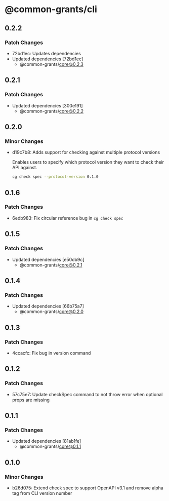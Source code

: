 # @common-grants/cli

## 0.2.2

### Patch Changes

- 72bd1ec: Updates dependencies
- Updated dependencies [72bd1ec]
  - @common-grants/core@0.2.3

## 0.2.1

### Patch Changes

- Updated dependencies [300e191]
  - @common-grants/core@0.2.2

## 0.2.0

### Minor Changes

- d19c7b8: Adds support for checking against multiple protocol versions

  Enables users to specify which protocol version they want to check their API against.

  ```bash
  cg check spec --protocol-version 0.1.0
  ```

## 0.1.6

### Patch Changes

- 6edb983: Fix circular reference bug in `cg check spec`

## 0.1.5

### Patch Changes

- Updated dependencies [e50db9c]
  - @common-grants/core@0.2.1

## 0.1.4

### Patch Changes

- Updated dependencies [66b75a7]
  - @common-grants/core@0.2.0

## 0.1.3

### Patch Changes

- 4ccacfc: Fix bug in version command

## 0.1.2

### Patch Changes

- 57c75e7: Update checkSpec command to not throw error when optional props are missing

## 0.1.1

### Patch Changes

- Updated dependencies [81ab1fe]
  - @common-grants/core@0.1.1

## 0.1.0

### Minor Changes

- b26d075: Extend check spec to support OpenAPI v3.1 and remove alpha tag from CLI version number
